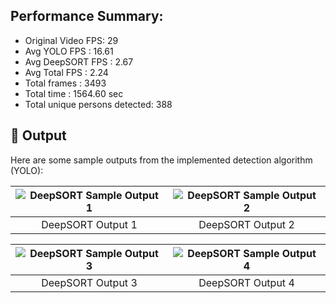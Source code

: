 

## Performance Summary:
  - Original Video FPS: 29
  - Avg YOLO FPS     : 16.61
  - Avg DeepSORT FPS : 2.67
  - Avg Total FPS    : 2.24
  - Total frames     : 3493
  - Total time       : 1564.60 sec
  - Total unique persons detected: 388

## 📸 Output

Here are some sample outputs from the implemented detection algorithm (YOLO):

| ![DeepSORT Sample Output 1](../../Results/Tracking-by-Detection_TbD/DeepSORT/DeepSORT_1.jpg) | ![DeepSORT Sample Output 2](../../Results/Tracking-by-Detection_TbD/DeepSORT/DeepSORT_2.jpg) |
|:---------------------------------:|:---------------------------------:|
| DeepSORT Output 1 | DeepSORT Output 2 |

| ![DeepSORT Sample Output 3](../../Results/Tracking-by-Detection_TbD/DeepSORT/DeepSORT_3.jpg) | ![DeepSORT Sample Output 4](../../Results/Tracking-by-Detection_TbD/DeepSORT/DeepSORT_4.jpg) |
|:---------------------------------:|:---------------------------------:|
| DeepSORT Output 3 | DeepSORT Output 4 |

